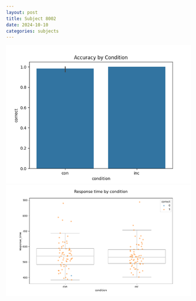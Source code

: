```yaml
---
layout: post
title: Subject 8002
date: 2024-10-10
categories: subjects
---
```


![](data/8002/run-9/8002_NF_acc.png)
![](data/8002/run-9/8002_NF_rt.png)
